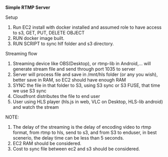 **Simple RTMP Server**

Setup
1. Run EC2 install with docker installed and assumed role to have access to s3, GET, PUT, DELETE OBJECT
2. RUN docker image built.
3. RUN SCRIPT to sync hlf folder and s3 directory.

Streaming flow
1. Streaming device like OBS(Desktop), or rtmp-lib in Android,... will generate stream file and send through port 1035 to server
2. Server will process file and save in /mnt/hls folder (or any you wish), better save in RAM, so EC2 should have enough RAM
3. SYNC the file in that folder to S3, using S3 sync or S3 FUSE, that time we use S3 sync
4. Cloudfront distributes the file to end user
5. User using HLS player (hls.js in web, VLC on Desktop, HLS-lib android) and watch the stream


NOTE: 
1. The delay of the streaming is the delay of encoding video to rtmp format, from rtmp to hls, send to s3, and from S3 to enduser, in best scenerio, the delay time can be less than 5 seconds.
2. EC2 RAM should be considered.
3. Cost to sync file between ec2 and s3 should be considered.